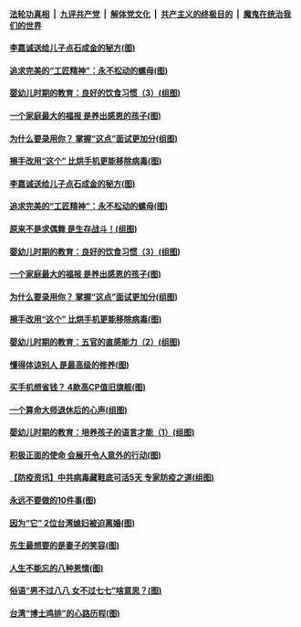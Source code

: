 

####  [法轮功真相](../../../../basic/blob/master/README.md?t=04200630) &nbsp;|&nbsp; [九评共产党](../../../../9ping.md/blob/master/README.md?t=04200630) &nbsp;|&nbsp; [解体党文化](../../../../jtdwh.md/blob/master/README.md?t=04200630)  &nbsp;|&nbsp; [共产主义的终极目的](../../../../gczydzjmd.md/blob/master/README.md?t=04200630) &nbsp;|&nbsp; [魔鬼在统治我们的世界](../../../../mgztzwmdsj.md/blob/master/README.md?t=04200630) 

#### [李嘉诚送给儿子点石成金的秘方(图)](../pages/p8/929765.md?t=04200630) 

#### [追求完美的“工匠精神”：永不松动的螺母(图)](../pages/p8/929845.md?t=04200630) 

#### [婴幼儿时期的教育：良好的饮食习惯（3）(组图)](../pages/p8/930215.md?t=04200630) 

#### [一个家庭最大的福报 是养出感恩的孩子(图)](../pages/p8/929833.md?t=04200630) 

#### [为什么要录用你？ 掌握“这点”面试更加分(组图)](../pages/p8/930206.md?t=04200630) 

#### [擦手改用“这个” 比烘手机更能移除病毒(图)](../pages/p8/930213.md?t=04200630) 

#### [李嘉诚送给儿子点石成金的秘方(图)](../pages/p8/929765.md?t=04200630) 

#### [追求完美的“工匠精神”：永不松动的螺母(图)](../pages/p8/929845.md?t=04200630) 

#### [原来不是求偶舞 是生存战斗！(组图)](../pages/p8/930269.md?t=04200630) 

#### [婴幼儿时期的教育：良好的饮食习惯（3）(组图)](../pages/p8/930215.md?t=04200630) 

#### [一个家庭最大的福报 是养出感恩的孩子(图)](../pages/p8/929833.md?t=04200630) 

#### [为什么要录用你？ 掌握“这点”面试更加分(组图)](../pages/p8/930206.md?t=04200630) 

#### [擦手改用“这个” 比烘手机更能移除病毒(图)](../pages/p8/930213.md?t=04200630) 

#### [婴幼儿时期的教育：五官的直感能力（2）(组图)](../pages/p8/930094.md?t=04200630) 

#### [懂得体谅别人 是最高级的修养(图)](../pages/p8/930050.md?t=04200630) 

#### [买手机想省钱？ 4款高CP值旧旗舰(图)](../pages/p8/930111.md?t=04200630) 

#### [一个算命大师退休后的心声(组图)](../pages/p8/930127.md?t=04200630) 

#### [婴幼儿时期的教育：培养孩子的语言才能（1）(组图)](../pages/p8/930058.md?t=04200630) 

#### [积极正面的使命 会展开令人意外的行动(图)](../pages/p8/929991.md?t=04200630) 

#### [【防疫资讯】中共病毒藏鞋底可活5天 专家防疫之道(组图)](../pages/p8/929826.md?t=04200630) 

#### [永远不要做的10件事(图)](../pages/p8/929214.md?t=04200630) 

#### [因为“它” 2位台湾媳妇被迫离婚(图)](../pages/p8/929771.md?t=04200630) 

#### [先生最想要的是妻子的笑容(图)](../pages/p8/929887.md?t=04200630) 

#### [人生不能忘的八种恩情(图)](../pages/p8/929240.md?t=04200630) 

#### [俗语“男不过八八 女不过七七”啥意思？(图)](../pages/p8/929789.md?t=04200630) 

#### [台湾“博士鸡排”的心路历程(图)](../pages/p8/929332.md?t=04200630) 

